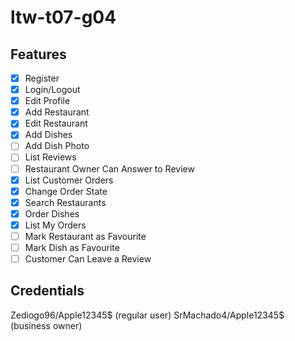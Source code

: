 # ltw-t07-g04

## Features

- [x] Register
- [x] Login/Logout
- [x] Edit Profile
- [x] Add Restaurant
- [x] Edit Restaurant
- [x] Add Dishes
- [ ] Add Dish Photo
- [ ] List Reviews
- [ ] Restaurant Owner Can Answer to Review
- [x] List Customer Orders
- [x] Change Order State
- [x] Search Restaurants
- [x] Order Dishes
- [x] List My Orders
- [ ] Mark Restaurant as Favourite
- [ ] Mark Dish as Favourite
- [ ] Customer Can Leave a Review

## Credentials

Zediogo96/Apple12345$ (regular user)
SrMachado4/Apple12345$ (business owner)
